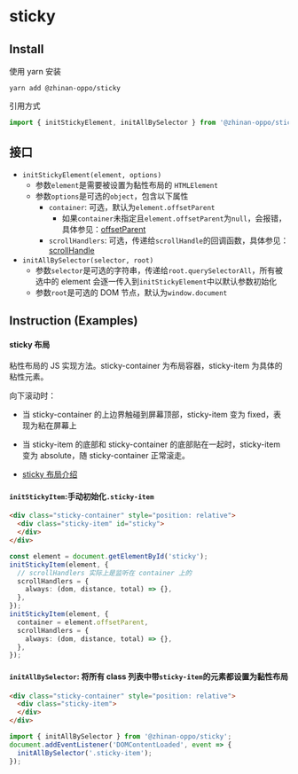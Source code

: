 # sticky

## Install

使用 yarn 安装

```
yarn add @zhinan-oppo/sticky
```

引用方式

```typescript
import { initStickyElement, initAllBySelector } from '@zhinan-oppo/sticky';
```

## 接口

- `initStickyElement(element, options)`
  - 参数`element`是需要被设置为黏性布局的 `HTMLElement`
  - 参数`options`是可选的`object`，包含以下属性
    - `container`: 可选，默认为`element.offsetParent`
      - 如果`container`未指定且`element.offsetParent`为`null`，会报错，具体参见：[offsetParent](https://developer.mozilla.org/en-US/docs/Web/API/HTMLElement/offsetParent)
    - `scrollHandlers`: 可选，传递给`scrollHandle`的回调函数，具体参见：[scrollHandle](../scroll-handle#readme)
- `initAllBySelector(selector, root)`
  - 参数`selector`是可选的字符串，传递给`root.querySelectorAll`，所有被选中的 element 会逐一传入到`initStickyElement`中以默认参数初始化
  - 参数`root`是可选的 DOM 节点，默认为`window.document`

## Instruction (Examples)

#### sticky 布局

粘性布局的 JS 实现方法。sticky-container 为布局容器，sticky-item 为具体的粘性元素。

向下滚动时：
  - 当 sticky-container 的上边界触碰到屏幕顶部，sticky-item 变为 fixed，表现为粘在屏幕上
  - 当 sticky-item 的底部和 sticky-container 的底部贴在一起时，sticky-item 变为 absolute，随 sticky-container 正常滚走。

- [sticky 布局介绍](https://developer.mozilla.org/en-US/docs/Web/CSS/position)

#### `initStickyItem`:手动初始化`.sticky-item`

```HTML
<div class="sticky-container" style="position: relative">
  <div class="sticky-item" id="sticky">
  </div>
</div>
```

```typescript
const element = document.getElementById('sticky');
initStickyItem(element, {
  // scrollHandlers 实际上是监听在 container 上的
  scrollHandlers = {
    always: (dom, distance, total) => {},
  },
});
initStickyItem(element, {
  container = element.offsetParent,
  scrollHandlers = {
    always: (dom, distance, total) => {},
  },
});
```

#### `initAllBySelector`: 将所有 class 列表中带`sticky-item`的元素都设置为黏性布局

```HTML
<div class="sticky-container" style="position: relative">
  <div class="sticky-item">
  </div>
</div>
```

```typescript
import { initAllBySelector } from '@zhinan-oppo/sticky';
document.addEventListener('DOMContentLoaded', event => {
  initAllBySelector('.sticky-item');
});
```
